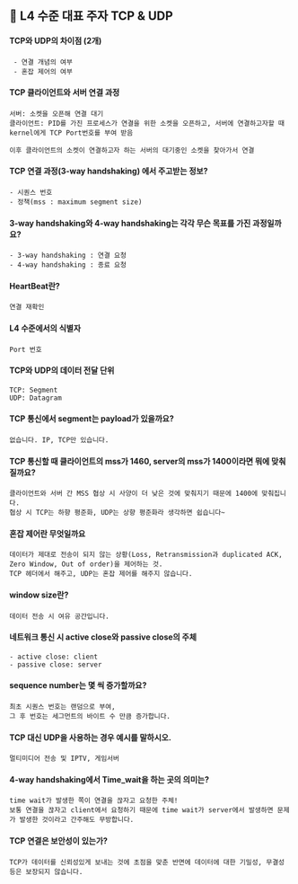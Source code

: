 ## 🤝 L4 수준 대표 주자 TCP & UDP 

####  TCP와 UDP의 차이점 (2개)
     - 연결 개념의 여부
     - 혼잡 제어의 여부

#### TCP 클라이언트와 서버 연결 과정

    서버: 소켓을 오픈해 연결 대기
    클라이언트: PID를 가진 프로세스가 연결을 위한 소켓을 오픈하고, 서버에 연결하고자할 때 kernel에게 TCP Port번호를 부여 받음
    
    이후 클라이언트의 소켓이 연결하고자 하는 서버의 대기중인 소켓을 찾아가서 연결

#### TCP 연결 과정(3-way handshaking) 에서 주고받는 정보?
    - 시퀀스 번호
    - 정책(mss : maximum segment size)

#### 3-way handshaking와 4-way handshaking는 각각 무슨 목표를 가진 과정일까요?
    - 3-way handshaking : 연결 요청
    - 4-way handshaking : 종료 요청

#### HeartBeat란?
    연결 재확인

#### L4 수준에서의 식별자
    Port 번호

#### TCP와 UDP의 데이터 전달 단위
    TCP: Segment 
    UDP: Datagram

#### TCP 통신에서 segment는 payload가 있을까요?
    없습니다. IP, TCP만 있습니다.

#### TCP 통신할 때 클라이언트의 mss가 1460, server의 mss가 1400이라면 뭐에 맞춰질까요?
    클라이언트와 서버 간 MSS 협상 시 사양이 더 낮은 것에 맞춰지기 때문에 1400에 맞춰집니다.
    협상 시 TCP는 하향 평준화, UDP는 상향 평준화라 생각하면 쉽습니다~

#### 혼잡 제어란 무엇일까요
    데이터가 제대로 전송이 되지 않는 상황(Loss, Retransmission과 duplicated ACK, Zero Window, Out of order)을 제어하는 것.
    TCP 헤더에서 해주고, UDP는 혼잡 제어를 해주지 않습니다.

#### window size란?
    데이터 전송 시 여유 공간입니다. 

#### 네트워크 통신 시 active close와 passive close의 주체
    - active close: client 
    - passive close: server

#### sequence number는 몇 씩 증가할까요?
    최초 시퀀스 번호는 랜덤으로 부여,
    그 후 번호는 세그먼트의 바이트 수 만큼 증가합니다.

#### TCP 대신 UDP을 사용하는 경우 예시를 말하시오.
    멀티미디어 전송 및 IPTV, 게임서버

#### 4-way handshaking에서 Time_wait을 하는 곳의 의미는?
    time wait가 발생한 쪽이 연결을 끊자고 요청한 주체! 
    보통 연결을 끊자고 client에서 요청하기 때문에 time wait가 server에서 발생하면 문제가 발생한 것이라고 간주해도 무방합니다.
#### TCP 연결은 보안성이 있는가?
    TCP가 데이터를 신뢰성있게 보내는 것에 초점을 맞춘 반면에 데이터에 대한 기밀성, 무결성 등은 보장되지 않습니다.




